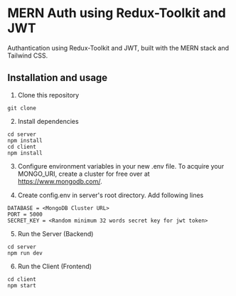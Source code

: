 # MERN Auth using Redux-Toolkit and JWT
Authantication using Redux-Toolkit and JWT, built with the MERN stack and Tailwind CSS.  

## Installation and usage
1) Clone this repository  
```
git clone 
```
2) Install dependencies  
```
cd server
npm install
cd client
npm install
```
3) Configure environment variables in your new .env file. To acquire your MONGO_URI, create a cluster for free over at https://www.mongodb.com/.

4) Create config.env in server's root directory. Add following lines
```
DATABASE = <MongoDB Cluster URL>
PORT = 5000
SECRET_KEY = <Random minimum 32 words secret key for jwt token>
```
5) Run the Server (Backend)
```
cd server
npm run dev
```
6) Run the Client (Frontend)
```
cd client
npm start
```